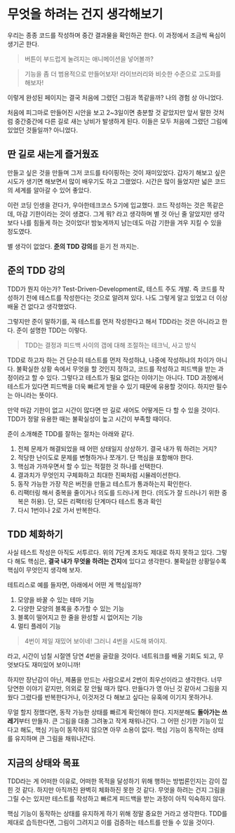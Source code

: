 # 무엇을 하려는 건지 생각해보기

우리는 종종 코드를 작성하며 중간 결과물을 확인하곤 한다. 이 과정에서 조금씩 욕심이 생기곤 한다.

> 버튼이 부드럽게 눌려지는 애니메이션을 넣어볼까?

> 기능을 좀 더 범용적으로 만들어보자! 라이브러리와 비슷한 수준으로 고도화를 해보자!

이렇게 완성된 페이지는 결국 처음에 그렸던 그림과 똑같을까? 나의 경험 상 아니었다.

처음에 피그마로 만들어진 시안을 보고 2~3일이면 충분할 것 같았지만 앞서 말한 것처럼 중간중간에 다른 길로 새는 낭비가 발생하게 된다. 이들은 모두 처음에 그렸던 그림에 있었던 것들일까? 아니었다.

## 딴 길로 새는게 즐거웠죠

만들고 싶은 것을 만들며 그저 코드를 타이핑하는 것이 재미있었다. 갑자기 해보고 싶은 시도가 생기면 해보면서 많이 배우기도 하고 그랬었다. 시간은 많이 들었지만 넓은 코드의 세계를 알아갈 수 있어 좋았다.

이런 코딩 인생을 걷다가, 우아한테크코스 5기에 입교했다. 코드 작성하는 것은 똑같은데, 마감 기한이라는 것이 생겼다. 그게 뭐? 라고 생각하며 별 것 아닌 줄 알았지만 생각보다 나를 힘들게 하는 것이었다! 밤늦게까지 남는데도 마감 기한을 겨우 지킬 수 있을 정도였다.

별 생각이 없었다. **[준](https://github.com/wmakerjun)의 TDD 강의**를 듣기 전 까지는.

## 준의 TDD 강의

TDD가 뭔지 아는가? Test-Driven-Development로, 테스트 주도 개발. 즉 코드를 작성하기 전에 테스트를 작성한다는 것으로 알려져 있다. 나도 그렇게 알고 있었고 더 이상 배울 건 없다고 생각했었다.

그렇지만 준이 말하기를, 꼭 테스트를 먼저 작성한다고 해서 TDD라는 것은 아니라고 한다. 준이 설명한 TDD는 이렇다.

> TDD는 결정과 피드백 사이의 갭에 대해 조절하는 테크닉, 사고 방식

TDD로 하고자 하는 건 단순히 테스트를 먼저 작성하냐, 나중에 작성하냐의 차이가 아니다. 불확실한 상황 속에서 무엇을 할 것인지 정하고, 코드를 작성하고 피드백을 받는 과정이라고 할 수 있다. 그렇다고 테스트가 필요 없다는 이야기는 아니다. TDD 과정에서 테스트가 있다면 피드백을 더욱 빠르게 받을 수 있기 때문에 유용할 것이다. 하지만 필수는 아니라는 뜻이다.

만약 마감 기한이 없고 시간이 많다면 딴 길로 새어도 어떻게든 다 할 수 있을 것이다. TDD가 정말 유용한 때는 불확실성이 높고 시간이 부족할 때이다.

준이 소개해준 TDD를 잘하는 절차는 아래와 같다.

1. 전체 문제가 해결되었을 때 어떤 상태일지 상상하기. 결국 내가 뭐 하려는 거지?
2. 적당한 난이도로 문제를 변형하거나 쪼개기. 단 핵심을 포함해야 한다.
3. 핵심과 가까우면서 할 수 있는 적절한 것 하나를 선택한다.
4. 결과치가 무엇인지 구체화하고 최대한 진짜처럼 시뮬레이션한다.
5. 동작 가능한 가장 작은 버전을 만들고 테스트가 통과하는지 확인한다.
6. 리팩터링 해서 중복을 줄이거나 의도를 드러나게 한다. (의도가 잘 드러나기 위한 중복은 허용). 단, 모든 리팩터링 단계마다 테스트 통과 확인
7. 다시 1번이나 2로 가서 반복한다.

## TDD 체화하기

사실 테스트 작성은 아직도 서투르다. 위의 7단계 조차도 제대로 하지 못하고 있다. 그렇다 해도 핵심은, **결국 내가 무엇을 하려는 건지**에 있다고 생각한다. 불확실한 상황일수록 핵심이 무엇인지 생각해 보자.

테트리스로 예를 들자면, 아래에서 어떤 게 핵심일까?

1. 모양을 바꿀 수 있는 테마 기능
2. 다양한 모양의 블록을 추가할 수 있는 기능
3. 블록이 떨어지고 한 줄을 완성할 시 없어지는 기능
4. 멀티 플레이 기능

> 4번이 제일 재밌어 보이네! 그러니 4번을 시도해 봐야지.

라고, 시간이 넘칠 시절엔 당연 4번을 골랐을 것이다. 네트워크를 배울 기회도 되고, 무엇보다도 재미있어 보이니까!

하지만 장난감이 아닌, 제품을 만드는 사람으로서 2번이 최우선이라고 생각한다. 너무 당연한 이야기 같지만, 의외로 잘 안될 때가 많다. 만들다가 영 아닌 것 같아서 그림을 지웠다 그렸다를 반복한다거나, 이것저것 다 해보고 싶다는 유혹에 이기지 못하거나.

무얼 할지 정했다면, 동작 가능한 상태를 빠르게 확인해야 한다. 지저분해도 **돌아가는 쓰레기**부터 만들자. 큰 그림을 대충 그려놓고 작게 채워나간다. 그 어떤 신기한 기능이 있다고 해도, 핵심 기능이 동작하지 않으면 아무 소용이 없다. 핵심 기능이 동작하는 상태를 유지하며 큰 그림을 채워나간다.

## 지금의 상태와 목표

TDD라는 게 어떠한 이유로, 어떠한 목적을 달성하기 위해 행하는 방법론인지는 감이 잡힌 것 같다. 하지만 아직까진 완벽히 체화하진 못한 것 같다. 무엇을 하려는 건지 그림을 그릴 수는 있지만 테스트를 작성하고 빠르게 피드백을 받는 과정이 아직 익숙하지 않다.

핵심 기능이 동작하는 상태를 유지하게 하기 위해 정말 중요한 거라고 생각한다. TDD를 제대로 습득한다면, 그림이 그려지고 이를 검증하는 테스트를 만들 수 있을 것이다.
